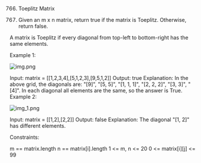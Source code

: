 766. Toeplitz Matrix

767. Given an m x n matrix, return true if the matrix is Toeplitz. Otherwise, return false.

A matrix is Toeplitz if every diagonal from top-left to bottom-right has the same elements.

Example 1:

![img.png](img.png)

Input: matrix = [[1,2,3,4],[5,1,2,3],[9,5,1,2]]
Output: true
Explanation:
In the above grid, the diagonals are:
"[9]", "[5, 5]", "[1, 1, 1]", "[2, 2, 2]", "[3, 3]", "[4]".
In each diagonal all elements are the same, so the answer is True.
Example 2:

![img_1.png](img_1.png)

Input: matrix = [[1,2],[2,2]]
Output: false
Explanation:
The diagonal "[1, 2]" has different elements.
 

Constraints:

m == matrix.length
n == matrix[i].length
1 <= m, n <= 20
0 <= matrix[i][j] <= 99
 